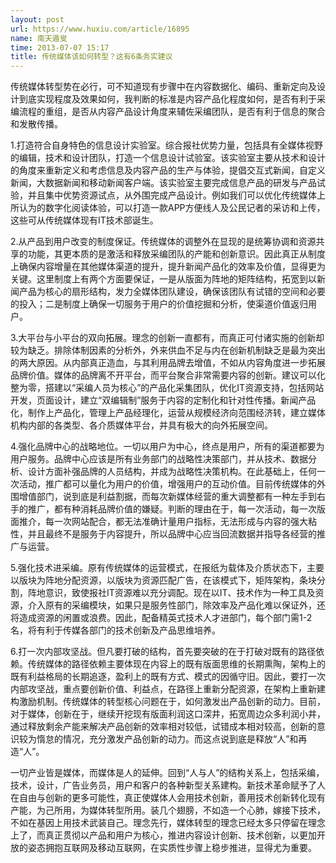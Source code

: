 ```yaml
---
layout: post
url: https://www.huxiu.com/article/16895
name: 南天遁叟
time: 2013-07-07 15:17
title: 传统媒体该如何转型？这有6条务实建议
---
```

传统媒体转型势在必行，可不知道现有步骤中在内容数据化、编码、重新定向及设计到底实现程度及效果如何，我判断的标准是内容产品化程度如何，是否有利于采编流程的重组，是否从内容产品设计角度来辅佐采编团队，是否有利于信息的聚合和发散传播。

1.打造符合自身特色的信息设计实验室。综合报社优势力量，包括具有全媒体视野的编辑，技术和设计团队，打造一个信息设计试验室。该实验室主要从技术和设计的角度来重新定义和考虑信息及内容产品的生产与体验，提倡交互式新闻，自定义新闻，大数据新闻和移动新闻客户端。该实验室主要完成信息产品的研发与产品试验，并且集中优势资源试点，从外围完成产品设计。例如我们可以优化传统媒体上所认为的数字化阅读体验，可以打造一款APP方便线人及公民记者的采访和上传，这些可从传统媒体现有IT技术部诞生。

2.从产品到用户改变的制度保证。传统媒体的调整外在显现的是统筹协调和资源共享的功能，其更本质的是激活和释放采编团队的产能和创新意识。因此真正从制度上确保内容增量在其他媒体渠道的提升，提升新闻产品化的效率及价值，显得更为关键。这里制度上有两个方面要保证，一是从版面为阵地的矩阵结构，拓宽到以新闻产品为核心的扇形结构，发力全媒体团队建设，确保该团队有试错的空间和必要的投入；二是制度上确保一切服务于用户的价值挖掘和分析，使渠道价值返归用户。

3.大平台与小平台的双向拓展。理念的创新一直都有，而真正可付诸实施的创新却较为缺乏。排除体制因素的分析外，外来供血不足与内在创新机制缺乏是最为突出的两大原因。从内部真正造血，与其利用品牌去增值，不如从内容角度进一步拓展品牌价值。媒体的品牌离不开平台，而平台聚合非常需要内容的创新。建议可以化整为零，搭建以“采编人员为核心”的产品化采集团队，优化IT资源支持，包括网站开发，页面设计，建立“双编辑制”服务于内容的定制化和针对性传播。新闻产品化，制作上产品化，管理上产品经理化，运营从规模经济向范围经济转，建立媒体机构内部的各类型、各介质媒体平台，并具有极大的向外拓展空间。

4.强化品牌中心的战略地位。一切以用户为中心，终点是用户，所有的渠道都要为用户服务。品牌中心应该是所有业务部门的战略性决策部门，并从技术、数据分析、设计方面补强品牌的人员结构，并成为战略性决策机构。在此基础上，任何一次活动，推广都可以量化为用户的价值，增强用户的互动价值。目前传统媒体的外围增值部门，说到底是利益割据，而每次新媒体经营的重大调整都有一种左手到右手的推广，都有种消耗品牌价值的嫌疑。判断的理由在于，每一次活动，每一次版面推介，每一次网站配合，都无法准确计量用户指标，无法形成与内容的强大粘性，并且最终不是服务于内容提升，所以品牌中心应当回流数据并指导各经营的推广与运营。

5.强化技术进采编。原有传统媒体的运营模式，在报纸为载体及介质状态下，主要以版块为阵地分配资源，以版块为资源匹配广告，在该模式下，矩阵架构，条块分割，阵地意识，致使报社IT资源难以充分调配。现在以IT、技术作为一种工具及资源，介入原有的采编模块，如果只是服务性部门，除效率及产品化难以保证外，还将造成资源的闲置或浪费。因此，配备精英式技术人才进部门，每个部门需1-2名，将有利于传媒各部门的技术创新及产品思维培养。

6.打一次内部攻坚战。但凡要打破的结构，首先要突破的在于打破对既有的路径依赖。传统媒体的路径依赖主要体现在内容上的既有版面思维的长期熏陶，架构上的既有利益格局的长期追逐，盈利上的既有方式、模式的因循守旧。因此，要打一次内部攻坚战，重点要创新价值、利益点，在路径上重新分配资源，在架构上重新建构激励机制。传统媒体的转型核心问题在于，如何激发出产品创新的动力。目前，对于媒体，创新在于，继续开挖现有版面利润这口深井，拓宽周边众多利润小井，通过释放剩余产能来解决产品创新的效率相对较低，试错成本相对较高，创新的意识较为惰怠的情况，充分激发产品创新的动力。而这点说到底是释放“人”和再造“人”。

一切产业皆是媒体，而媒体是人的延伸。回到“人与人”的结构关系上，包括采编，技术，设计，广告业务员，用户和客户的各种新型关系建构。新技术革命赋予了人在自由与创新的更多可能性，真正使媒体人会用技术创新，善用技术创新转化现有产能，为己所用，为媒体转型所用。装几个翅膀，不如造一个心肺，嫁接下技术，不如在基因上用技术武装自己。理念先行，媒体转型的理念已经太多只停留在理念上了，而真正贯彻以产品和用户为核心，推进内容设计创新、技术创新，以更加开放的姿态拥抱互联网及移动互联网，在实质性步骤上稳步推进，显得尤为重要。

